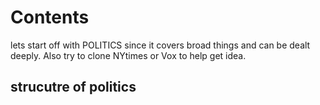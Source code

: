 # Contents

lets start off with POLITICS since it covers broad things and can be dealt deeply. Also try to clone NYtimes or Vox to help get idea.

## strucutre of politics
